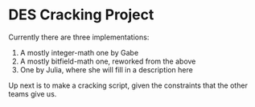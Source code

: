 # DES Cracking Project

Currently there are three implementations:

1. A mostly integer-math one by Gabe
2. A mostly bitfield-math one, reworked from the above
3. One by Julia, where she will fill in a description here

Up next is to make a cracking script, given the constraints that the other teams give us.
